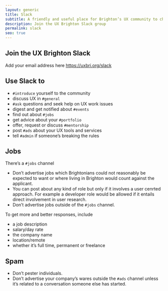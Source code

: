 ```yaml
---
layout: generic
title: Slack
subtitle: A friendly and useful place for Brighton’s UX community to chat
description: Join the UX Brighton Slack group
permalink: slack
seo: true
---
```

## Join the UX Brighton Slack

Add your email address here <https://uxbri.org/slack>

## Use Slack to

* `#introduce` yourself to the community
* discuss UX in `#general`
* `#ask` questions and seek help on UX work issues
* digest and get notified about `#events`
* find out about `#jobs`
* get advice about your `#portfolio`
* offer, request or discuss `#mentorship`
* post `#ads` about your UX tools and services
* tell `#admin` if someone’s breaking the rules

## Jobs

There’s a `#jobs` channel

* Don’t advertise jobs which Brightonians could not reasonably be expected to want or where living in Brighton would count against the applicant.
* You can post about any kind of role but only if it involves a user cenrted approach. For example a developer role would be allowed if it entails direct involvement in user research.
* Don’t advertise jobs outside of the `#jobs` channel.

To get more and better responses, include

* a job description
* salary/day rate
* the company name
* location/remote
* whether it’s full time, permanent or freelance

## Spam

* Don’t pester individuals.
* Don’t advertise your company’s wares outside the `#ads` channel unless it’s related to a conversation someone else has started.